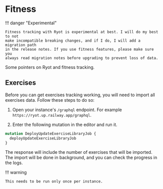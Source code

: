 # Fitness

!!! danger "Experimental"

    Fitness tracking with Ryot is experimental at best. I will do my best to not
    make incompatible breaking changes, and if I do, I will add a migration path
    in the release notes. If you use fitness features, please make sure you
    always read migration notes before upgrading to prevent loss of data.

Some pointers on Ryot and fitness tracking.

## Exercises

Before you can get exercises tracking working, you will need to import all
exercises data. Follow these steps to do so:

1. Open your instance's `/graphql` endpoint. For example `https://ryot.up.railway.app/graphql`.

2. Enter the following mutation in the editor and run it.
  ```graphql
  mutation DeployUpdateExerciseLibraryJob {
    deployUpdateExerciseLibraryJob
  }
  ```

The response will include the number of exercises that will be imported. The
import will be done in background, and you can check the progress in the logs.

!!! warning

    This needs to be run only once per instance.
